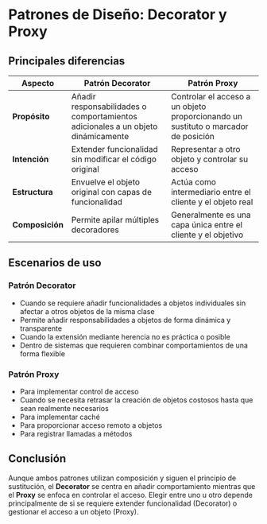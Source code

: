 # Patrones de Diseño: Decorator y Proxy

## Principales diferencias

| Aspecto | Patrón Decorator | Patrón Proxy |
|---------|------------------|--------------|
| **Propósito** | Añadir responsabilidades o comportamientos adicionales a un objeto dinámicamente | Controlar el acceso a un objeto proporcionando un sustituto o marcador de posición |
| **Intención** | Extender funcionalidad sin modificar el código original | Representar a otro objeto y controlar su acceso |
| **Estructura** | Envuelve el objeto original con capas de funcionalidad | Actúa como intermediario entre el cliente y el objeto real |
| **Composición** | Permite apilar múltiples decoradores | Generalmente es una capa única entre el cliente y el objetivo |

## Escenarios de uso

### Patrón Decorator

- Cuando se requiere añadir funcionalidades a objetos individuales sin afectar a otros objetos de la misma clase
- Permite añadir responsabilidades a objetos de forma dinámica y transparente
- Cuando la extensión mediante herencia no es práctica o posible
- Dentro de sistemas que requieren combinar comportamientos de una forma flexible

### Patrón Proxy

- Para implementar control de acceso 
- Cuando se necesita retrasar la creación de objetos costosos hasta que sean realmente necesarios 
- Para implementar caché 
- Para proporcionar acceso remoto a objetos 
- Para registrar llamadas a métodos 

## Conclusión

Aunque ambos patrones utilizan composición y siguen el principio de sustitución, el **Decorator** se centra en añadir comportamiento mientras que el **Proxy** se enfoca en controlar el acceso. Elegir entre uno u otro depende principalmente de si se requiere extender funcionalidad (Decorator) o gestionar el acceso a un objeto (Proxy).
